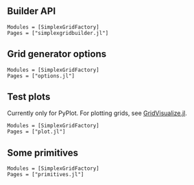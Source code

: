 ## Builder API
```@autodocs
Modules = [SimplexGridFactory]
Pages = ["simplexgridbuilder.jl"]
```

## Grid generator options
```@autodocs
Modules = [SimplexGridFactory]
Pages = ["options.jl"]
```

## Test plots
Currently only for PyPlot. For plotting
grids, see [GridVisualize.jl](https://github.com/WIAS-PDELib/GridVisualize.jl).

```@autodocs
Modules = [SimplexGridFactory]
Pages = ["plot.jl"]
```

## Some primitives

```@autodocs
Modules = [SimplexGridFactory]
Pages = ["primitives.jl"]
```





